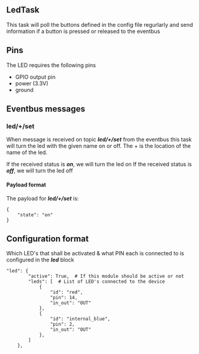 ## LedTask
This task will poll the buttons defined in the config file regurlarly and send information if a button is pressed or released to the eventbus

## Pins
The LED requires the following pins
- GPIO output pin
- power (3.3V)
- ground

## Eventbus messages
### led/+/set
When message is received on topic ***led/+/set*** from the eventbus this task will turn the led with the given name on or off.
The + is the location of the name of the led.

If the received status is ***on***, we will turn the led on
If the received status is ***off***, we will turn the led off

#### Payload format
The payload for ***led/+/set*** is:

```
{
    "state": "on"
}
```

## Configuration format
Which LED's that shall be activated & what PIN each is connected to is configured in the ***led*** block

```
"led": {
        "active": True,  # If this module should be active or not
        "leds": [  # List of LED's connected to the device
            {
                "id": "red",
                "pin": 14,
                "in_out": "OUT"
            },
            {
                "id": "internal_blue",
                "pin": 2,
                "in_out": "OUT"
            },
        ]
    },
```